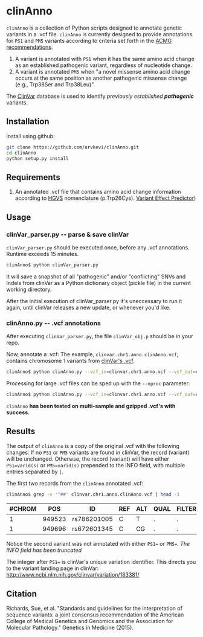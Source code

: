 # clinAnno
`clinAnno` is a collection of Python scripts designed to annotate genetic variants in a .vcf file.  `clinAnno` is currently designed to provide annotations for `PS1` and `PM5` variants according to criteria set forth in the [ACMG recommendations](http://www.nature.com/gim/journal/v17/n5/full/gim201530a.html).

1. A variant is annotated with `PS1` when it has the same amino acid change as an established pathogenic variant, regardless of nucleotide change.   
2. A variant is annotated `PM5` when "a novel missense amino acid change occurs at the same position as another pathogenic missense change (e.g., Trp38Ser and Trp38Leu)".

The [ClinVar](http://www.ncbi.nlm.nih.gov/clinvar/) database is used to identify *previously established **pathogenic*** variants. 

## Installation
Install using github:
```sh
git clone https://github.com/arvkevi/clinAnno.git
cd clinAnno
python setup.py install
```

## Requirements
1. An annotated .vcf file that contains amino acid change information according to [HGVS](http://www.hgvs.org/mutnomen/examplesAA.html) nomenclature (p.Trp26Cys).  [Variant Effect Predictor](http://www.ensembl.org/Tools/VEP))

## Usage
### clinVar_parser.py -- parse & save clinVar
`clinVar_parser.py` should be executed once, before any .vcf annotations.
Runtime exceeds 15 minutes.

```sh
clinAnno$ python clinVar_parser.py
```

It will save a snapshot of all "pathogenic" and/or "conflicting" SNVs and Indels from clinVar as a
Python dictionary object (pickle file) in the current working directory.

After the initial execution of clinVar_parser.py it's uneccessary to run it
again, until clinVar releases a new update, or whenever you'd like.

### clinAnno.py -- .vcf annotations
After executing `clinVar_parser.py`, the file `clinVar_obj.p` should be in your repo.

Now, annotate a .vcf:
The example, `clinvar.chr1.anno.clinAnno.vcf`, contains chromosome 1 variants from [clinVar's .vcf](ftp://ftp.ncbi.nih.gov/snp/organisms/human_9606/VCF/).

```sh
clinAnno$ python clinAnno.py --vcf_in=clinvar.chr1.anno.vcf --vcf_out=clinvar.chr1.anno.clinAnno.vcf
```

Processing for large .vcf files can be sped up with the `--nproc` parameter:
```sh
clinAnno$ python clinAnno.py --vcf_in=clinvar.chr1.anno.vcf --vcf_out=clinvar.chr1.anno.clinAnno.vcf --nproc=4
```

`clinAnno` **has been tested on multi-sample and gzipped .vcf's with success.**

## Results
The output of `clinAnno` is a copy of the original .vcf with the following changes:
If no `PS1` or `PM5` variants are found in clinVar, the record (variant) will be unchanged.
Otherwse, the record (variant) will have either `PS1=varid(s)` or `PM5=varid(s)` prepended to the INFO field, with multiple entries separated by `|`.

The first two records from the `clinAnno` annotated .vcf:
```sh
clinAnno$ grep -v '^##' clinvar.chr1.anno.clinAnno.vcf | head -3
```

| #CHROM | POS    | ID          | REF | ALT | QUAL | FILTER | INFO                                                   |
|--------|--------|-------------|-----|-----|------|--------|--------------------------------------------------------|
| 1      | 949523 | rs786201005 | C   | T   | .    | .      | PS1=183381|RS=786201005;RSPOS=949523;dbSNPBuildID=144; |
| 1      | 949696 | rs672601345 | C   | CG  | .    | .      | RS=672601345;RSPOS=949699;dbSNPBuildID=142;            |

Notice the second variant was not annotated with either `PS1=` or `PM5=`.  *The INFO field has been truncated*

The integer after `PS1=` is clinVar's unique variation identifier.
This directs you to the variant landing page in clinVar:
<http://www.ncbi.nlm.nih.gov/clinvar/variation/183381/>

## Citation
Richards, Sue, et al.
"Standards and guidelines for the interpretation of sequence variants:
a joint consensus recommendation of the American College of
Medical Genetics and Genomics and the Association for Molecular Pathology."
Genetics in Medicine (2015).